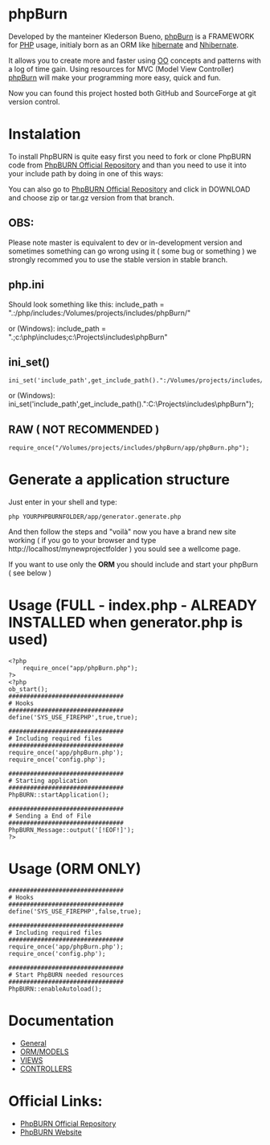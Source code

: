 # phpBurn 

Developed by the manteiner Klederson Bueno, [phpBurn][phpburn] is a FRAMEWORK for [PHP][phpnet] usage, initialy born as an ORM like [hibernate][hn] and [Nhibernate][nhb].

It allows you to create more and faster using [OO][woo] concepts and patterns with a log of time gain. Using resources for MVC (Model View Controller) [phpBurn][phpburn] will make your programming more easy, quick and fun.

Now you can found this project hosted both GitHub and SourceForge at git version control.

# Instalation
To install PhpBURN is quite easy first you need to fork or clone PhpBURN code from [PhpBURN Official Repository][PhpBURN Official Repository] and than you need to use it into your include path by doing in one of this ways:

You can also go to [PhpBURN Official Repository][PhpBURN Official Repository] and click in DOWNLOAD and choose zip or tar.gz version from that branch.

## OBS:
Please note master is equivalent to dev or in-development version and sometimes something can go wrong using it ( some bug or something ) we strongly recommed you to use the stable version in stable branch.

## php.ini

Should look something like this:
    include_path = ".:/php/includes:/Volumes/projects/includes/phpBurn/" 

or (Windows):
    include_path = ".;c:\php\includes;c:\Projects\includes\phpBurn"

## ini_set()
    ini_set('include_path',get_include_path().":/Volumes/projects/includes/phpBurn");

or (Windows):
    ini_set('include_path',get_include_path().":C:\Projects\includes\phpBurn");

## RAW ( NOT RECOMMENDED )
    require_once("/Volumes/projects/includes/phpBurn/app/phpBurn.php");

# Generate a application structure

Just enter in your shell and type:

    php YOURPHPBURNFOLDER/app/generator.generate.php

And then follow the steps and "voilà" now you have a brand new site working ( if you go to your browser and type http://localhost/mynewprojectfolder ) you sould see a wellcome page.

If you want to use only the **ORM** you should include and start your phpBurn ( see below )

# Usage (FULL - index.php - ALREADY INSTALLED when generator.php is used)
    <?php
        require_once("app/phpBurn.php");
    ?>
    <?php
    ob_start();
    ################################
    # Hooks
    ################################
    define('SYS_USE_FIREPHP',true,true);

    ################################
    # Including required files
    ################################
    require_once('app/phpBurn.php');
    require_once('config.php');

    ################################
    # Starting application
    ################################
    PhpBURN::startApplication();

    ################################
    # Sending a End of File
    ################################
    PhpBURN_Message::output('[!EOF!]');
    ?>

# Usage (ORM ONLY)
    ################################
    # Hooks
    ################################
    define('SYS_USE_FIREPHP',false,true);
    
    ################################
    # Including required files
    ################################
    require_once('app/phpBurn.php');
    require_once('config.php');
    
    ################################
    # Start PhpBURN needed resources
    ################################
    PhpBURN::enableAutoload();

# Documentation

* [General][documentation]
* [ORM/MODELS][ORMdocumentation]
* [VIEWS][VIEWdocumentation]
* [CONTROLLERS][CONTROLLERdocumentation]

# Official Links:

* [PhpBURN Official Repository][PhpBURN Official Repository]
* [PhpBURN Website][phpburn]

[phpburn]: http://www.phpburn.com/
[documentation]: http://www.phpburn.com/documentation/
[ORMdocumentation]: http://www.phpburn.com/documentation/orm
[CONTROLLERdocumentation]: http://www.phpburn.com/documentation/controller
[VIEWdocumentation]: http://www.phpburn.com/documentation/view
[phpnet]: http://www.php.net/
[PhpBURN Official Repository]: http://github.com/PhpBURN/phpburn
[hn]: http://www.hibernate.org/
[nhb]: http://www.hibernate.org/343.html
[woo]: http://en.wikipedia.org/wiki/Object_oriented
